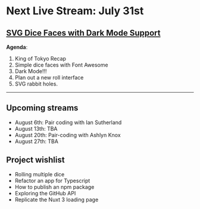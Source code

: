 # Next Live Stream: July 31st
## [SVG Dice Faces with Dark Mode Support](/blog/browser-therapy-e02)
**Agenda**:
1. King of Tokyo Recap
2. Simple dice faces with Font Awesome
3. Dark Mode!!!
4. Plan out a new roll interface
5. SVG rabbit holes.

---

## Upcoming streams
- August 6th: Pair coding with Ian Sutherland
- August 13th: TBA
- August 20th: Pair-coding with Ashlyn Knox
- August 27th: TBA

## Project wishlist
- Rolling multiple dice
- Refactor an app for Typescript
- How to publish an npm package
- Exploring the GitHub API
- Replicate the Nuxt 3 loading page